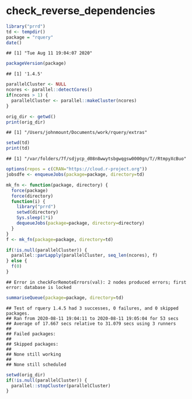 check\_reverse\_dependencies
================

``` r
library("prrd")
td <- tempdir()
package = "rquery"
date()
```

    ## [1] "Tue Aug 11 19:04:07 2020"

``` r
packageVersion(package)
```

    ## [1] '1.4.5'

``` r
parallelCluster <- NULL
ncores <- parallel::detectCores()
if(ncores > 1) {
  parallelCluster <- parallel::makeCluster(ncores)
}

orig_dir <- getwd()
print(orig_dir)
```

    ## [1] "/Users/johnmount/Documents/work/rquery/extras"

``` r
setwd(td)
print(td)
```

    ## [1] "/var/folders/7f/sdjycp_d08n8wwytsbgwqgsw0000gn/T//RtmpyXcBuo"

``` r
options(repos = c(CRAN="https://cloud.r-project.org"))
jobsdfe <- enqueueJobs(package=package, directory=td)

mk_fn <- function(package, directory) {
  force(package)
  force(directory)
  function(i) {
    library("prrd")
    setwd(directory)
    Sys.sleep(1*i)
    dequeueJobs(package=package, directory=directory)
  }
}
f <- mk_fn(package=package, directory=td)

if(!is.null(parallelCluster)) {
  parallel::parLapply(parallelCluster, seq_len(ncores), f)
} else {
  f(0)
}
```

    ## Error in checkForRemoteErrors(val): 2 nodes produced errors; first error: database is locked

``` r
summariseQueue(package=package, directory=td)
```

    ## Test of rquery 1.4.5 had 3 successes, 0 failures, and 0 skipped packages. 
    ## Ran from 2020-08-11 19:04:11 to 2020-08-11 19:05:04 for 53 secs 
    ## Average of 17.667 secs relative to 31.079 secs using 3 runners
    ## 
    ## Failed packages:   
    ## 
    ## Skipped packages:   
    ## 
    ## None still working
    ## 
    ## None still scheduled

``` r
setwd(orig_dir)
if(!is.null(parallelCluster)) {
  parallel::stopCluster(parallelCluster)
}
```
